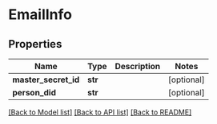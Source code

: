 # EmailInfo

## Properties
Name | Type | Description | Notes
------------ | ------------- | ------------- | -------------
**master_secret_id** | **str** |  | [optional] 
**person_did** | **str** |  | [optional] 

[[Back to Model list]](../README.md#documentation-for-models) [[Back to API list]](../README.md#documentation-for-api-endpoints) [[Back to README]](../README.md)


